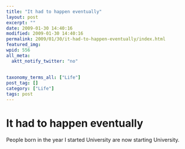 ```yaml
---
title: "It had to happen eventually"
layout: post
excerpt: ""
date: 2009-01-30 14:40:16
modified: 2009-01-30 14:40:16
permalink: 2009/01/30/it-had-to-happen-eventually/index.html
featured_img: 
wpid: 556
all_meta: 
  aktt_notify_twitter: "no"
  
  
taxonomy_terms_all: ["Life"]
post_tag: []
category: ["Life"]
tags: post
---
```


# It had to happen eventually

People born in the year I started University are now starting University.
